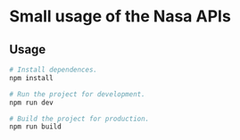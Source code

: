 # Small usage of the Nasa APIs

## Usage

```bash
# Install dependences.
npm install

# Run the project for development.
npm run dev

# Build the project for production.
npm run build
```